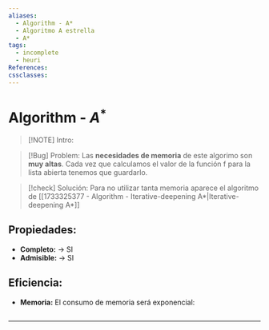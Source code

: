 ```yaml
---
aliases:
  - Algorithm - A*
  - Algoritmo A estrella
  - A*
tags:
  - incomplete
  - heuri
References: 
cssclasses:
---
```

# Algorithm - $A^*$

> [!NOTE] Intro: 
>  


> [!Bug] Problem: 
> Las **necesidades de memoria** de este algorimo son **muy altas**. Cada vez que calculamos el valor de la función f para la lista abierta tenemos que guardarlo.

> [!check] Solución:
> Para no utilizar tanta memoria aparece el algoritmo de [[1733325377 - Algorithm - Iterative-deepening A*|Iterative-deepening A*]]
 

## Propiedades: 
+ **Completo:** → SI
+ **Admisible:** → SI

## Eficiencia: 
+ **Memoria:** El consumo de memoria será exponencial: 

## 
***